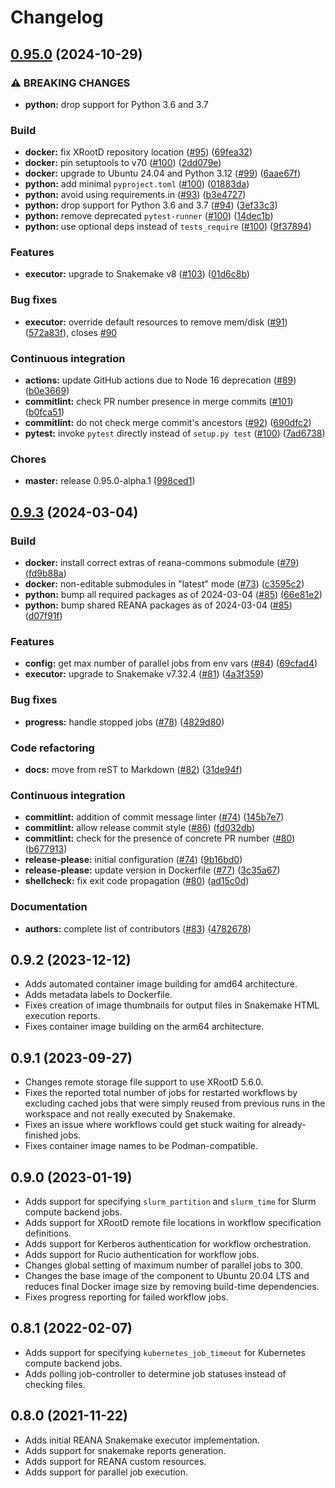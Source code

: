 # Changelog

## [0.95.0](https://github.com/reanahub/reana-workflow-engine-snakemake/compare/0.9.3...0.95.0) (2024-10-29)


### ⚠ BREAKING CHANGES

* **python:** drop support for Python 3.6 and 3.7

### Build

* **docker:** fix XRootD repository location ([#95](https://github.com/reanahub/reana-workflow-engine-snakemake/issues/95)) ([69fea32](https://github.com/reanahub/reana-workflow-engine-snakemake/commit/69fea329dd9bf91ff9eb1de9ac741262512a872a))
* **docker:** pin setuptools to v70 ([#100](https://github.com/reanahub/reana-workflow-engine-snakemake/issues/100)) ([2dd079e](https://github.com/reanahub/reana-workflow-engine-snakemake/commit/2dd079e3289181e75ebd9fc11193397e8407b8ec))
* **docker:** upgrade to Ubuntu 24.04 and Python 3.12 ([#99](https://github.com/reanahub/reana-workflow-engine-snakemake/issues/99)) ([6aae67f](https://github.com/reanahub/reana-workflow-engine-snakemake/commit/6aae67f78f089215bb0b3f54079cd0d4b0a09077))
* **python:** add minimal `pyproject.toml` ([#100](https://github.com/reanahub/reana-workflow-engine-snakemake/issues/100)) ([01883da](https://github.com/reanahub/reana-workflow-engine-snakemake/commit/01883da42bc2f77c0e3e59dfbca54682a2f51405))
* **python:** avoid using requirements.in ([#93](https://github.com/reanahub/reana-workflow-engine-snakemake/issues/93)) ([b3e4727](https://github.com/reanahub/reana-workflow-engine-snakemake/commit/b3e47271929763a57793319d65a1d67559dc4e4f))
* **python:** drop support for Python 3.6 and 3.7 ([#94](https://github.com/reanahub/reana-workflow-engine-snakemake/issues/94)) ([3ef33c3](https://github.com/reanahub/reana-workflow-engine-snakemake/commit/3ef33c3192d70b64d7f13a213186dd449fc8cb42))
* **python:** remove deprecated `pytest-runner` ([#100](https://github.com/reanahub/reana-workflow-engine-snakemake/issues/100)) ([14dec1b](https://github.com/reanahub/reana-workflow-engine-snakemake/commit/14dec1b96cb9be542a4e99a84dfc85819eae5c1f))
* **python:** use optional deps instead of `tests_require` ([#100](https://github.com/reanahub/reana-workflow-engine-snakemake/issues/100)) ([9f37894](https://github.com/reanahub/reana-workflow-engine-snakemake/commit/9f37894a1faf9ef60cb62d8a50471ad89a8fb6b9))


### Features

* **executor:** upgrade to Snakemake v8 ([#103](https://github.com/reanahub/reana-workflow-engine-snakemake/issues/103)) ([01d6c8b](https://github.com/reanahub/reana-workflow-engine-snakemake/commit/01d6c8b7d100dd08add5ad33e3999a78e1da4ff7))


### Bug fixes

* **executor:** override default resources to remove mem/disk ([#91](https://github.com/reanahub/reana-workflow-engine-snakemake/issues/91)) ([572a83f](https://github.com/reanahub/reana-workflow-engine-snakemake/commit/572a83f5190c7cae95a4607b792f4b6e0c39262c)), closes [#90](https://github.com/reanahub/reana-workflow-engine-snakemake/issues/90)


### Continuous integration

* **actions:** update GitHub actions due to Node 16 deprecation ([#89](https://github.com/reanahub/reana-workflow-engine-snakemake/issues/89)) ([b0e3669](https://github.com/reanahub/reana-workflow-engine-snakemake/commit/b0e366922073e359c8b740696179e23d9daa4033))
* **commitlint:** check PR number presence in merge commits ([#101](https://github.com/reanahub/reana-workflow-engine-snakemake/issues/101)) ([b0fca51](https://github.com/reanahub/reana-workflow-engine-snakemake/commit/b0fca51de2d39fb31a9009e962f8c57f1448d5fe))
* **commitlint:** do not check merge commit's ancestors ([#92](https://github.com/reanahub/reana-workflow-engine-snakemake/issues/92)) ([690dfc2](https://github.com/reanahub/reana-workflow-engine-snakemake/commit/690dfc2668aea85549e6dbaad131e15afb1ecb21))
* **pytest:** invoke `pytest` directly instead of `setup.py test` ([#100](https://github.com/reanahub/reana-workflow-engine-snakemake/issues/100)) ([7ad6738](https://github.com/reanahub/reana-workflow-engine-snakemake/commit/7ad6738610f0cf80989eed308eda773a3610b202))


### Chores

* **master:** release 0.95.0-alpha.1 ([998ced1](https://github.com/reanahub/reana-workflow-engine-snakemake/commit/998ced1869aabad2c37fe7a1c3f32cc6eb4b58f1))

## [0.9.3](https://github.com/reanahub/reana-workflow-engine-snakemake/compare/0.9.2...0.9.3) (2024-03-04)


### Build

* **docker:** install correct extras of reana-commons submodule ([#79](https://github.com/reanahub/reana-workflow-engine-snakemake/issues/79)) ([fd9b88a](https://github.com/reanahub/reana-workflow-engine-snakemake/commit/fd9b88a857ba016343d956e42a49b6fbc906f068))
* **docker:** non-editable submodules in "latest" mode ([#73](https://github.com/reanahub/reana-workflow-engine-snakemake/issues/73)) ([c3595c2](https://github.com/reanahub/reana-workflow-engine-snakemake/commit/c3595c297e90f74a9215fd76c6d6b5f69d640440))
* **python:** bump all required packages as of 2024-03-04 ([#85](https://github.com/reanahub/reana-workflow-engine-snakemake/issues/85)) ([66e81e2](https://github.com/reanahub/reana-workflow-engine-snakemake/commit/66e81e2148ad4ba72099a90dbb556454df3cfc99))
* **python:** bump shared REANA packages as of 2024-03-04 ([#85](https://github.com/reanahub/reana-workflow-engine-snakemake/issues/85)) ([d07f91f](https://github.com/reanahub/reana-workflow-engine-snakemake/commit/d07f91f6f725050c681c66ec920727f26db3fdbf))


### Features

* **config:** get max number of parallel jobs from env vars ([#84](https://github.com/reanahub/reana-workflow-engine-snakemake/issues/84)) ([69cfad4](https://github.com/reanahub/reana-workflow-engine-snakemake/commit/69cfad460b240e5dbafea42137d891d6fea607a5))
* **executor:** upgrade to Snakemake v7.32.4 ([#81](https://github.com/reanahub/reana-workflow-engine-snakemake/issues/81)) ([4a3f359](https://github.com/reanahub/reana-workflow-engine-snakemake/commit/4a3f3592c8dd3f323e81850f5bdfae45ea893825))


### Bug fixes

* **progress:** handle stopped jobs ([#78](https://github.com/reanahub/reana-workflow-engine-snakemake/issues/78)) ([4829d80](https://github.com/reanahub/reana-workflow-engine-snakemake/commit/4829d80a5e03ab5788fb6646bd792a7345abe14a))


### Code refactoring

* **docs:** move from reST to Markdown ([#82](https://github.com/reanahub/reana-workflow-engine-snakemake/issues/82)) ([31de94f](https://github.com/reanahub/reana-workflow-engine-snakemake/commit/31de94f79b1955328961d506ce9d8d4efbe7227f))


### Continuous integration

* **commitlint:** addition of commit message linter ([#74](https://github.com/reanahub/reana-workflow-engine-snakemake/issues/74)) ([145b7e7](https://github.com/reanahub/reana-workflow-engine-snakemake/commit/145b7e716a784c340e2ecdca5619b3ed97325b1b))
* **commitlint:** allow release commit style ([#86](https://github.com/reanahub/reana-workflow-engine-snakemake/issues/86)) ([fd032db](https://github.com/reanahub/reana-workflow-engine-snakemake/commit/fd032db1605ac1a295a0eac5c32799707d78cd6b))
* **commitlint:** check for the presence of concrete PR number ([#80](https://github.com/reanahub/reana-workflow-engine-snakemake/issues/80)) ([b677913](https://github.com/reanahub/reana-workflow-engine-snakemake/commit/b677913aef2df090103d461bc71dc2cde42b4212))
* **release-please:** initial configuration ([#74](https://github.com/reanahub/reana-workflow-engine-snakemake/issues/74)) ([9b16bd0](https://github.com/reanahub/reana-workflow-engine-snakemake/commit/9b16bd052903be4a8c567b2e71f7b56a601982b4))
* **release-please:** update version in Dockerfile ([#77](https://github.com/reanahub/reana-workflow-engine-snakemake/issues/77)) ([3c35a67](https://github.com/reanahub/reana-workflow-engine-snakemake/commit/3c35a67db7c181e23f28fda6152f40c8251f9b74))
* **shellcheck:** fix exit code propagation ([#80](https://github.com/reanahub/reana-workflow-engine-snakemake/issues/80)) ([ad15c0d](https://github.com/reanahub/reana-workflow-engine-snakemake/commit/ad15c0d0e2020fd874a9eed5c4b36e320129b9eb))


### Documentation

* **authors:** complete list of contributors ([#83](https://github.com/reanahub/reana-workflow-engine-snakemake/issues/83)) ([4782678](https://github.com/reanahub/reana-workflow-engine-snakemake/commit/478267864a20da6ab4d7f99be5592fcf19a20ca1))

## 0.9.2 (2023-12-12)

- Adds automated container image building for amd64 architecture.
- Adds metadata labels to Dockerfile.
- Fixes creation of image thumbnails for output files in Snakemake HTML execution reports.
- Fixes container image building on the arm64 architecture.

## 0.9.1 (2023-09-27)

- Changes remote storage file support to use XRootD 5.6.0.
- Fixes the reported total number of jobs for restarted workflows by excluding cached jobs that were simply reused from previous runs in the workspace and not really executed by Snakemake.
- Fixes an issue where workflows could get stuck waiting for already-finished jobs.
- Fixes container image names to be Podman-compatible.

## 0.9.0 (2023-01-19)

- Adds support for specifying `slurm_partition` and `slurm_time` for Slurm compute backend jobs.
- Adds support for XRootD remote file locations in workflow specification definitions.
- Adds support for Kerberos authentication for workflow orchestration.
- Adds support for Rucio authentication for workflow jobs.
- Changes global setting of maximum number of parallel jobs to 300.
- Changes the base image of the component to Ubuntu 20.04 LTS and reduces final Docker image size by removing build-time dependencies.
- Fixes progress reporting for failed workflow jobs.

## 0.8.1 (2022-02-07)

- Adds support for specifying `kubernetes_job_timeout` for Kubernetes compute backend jobs.
- Adds polling job-controller to determine job statuses instead of checking files.

## 0.8.0 (2021-11-22)

- Adds initial REANA Snakemake executor implementation.
- Adds support for snakemake reports generation.
- Adds support for REANA custom resources.
- Adds support for parallel job execution.
